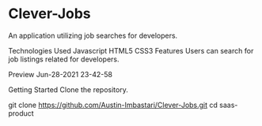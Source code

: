 # Clever-Jobs

An application utilizing job searches for developers.

Technologies Used
Javascript
HTML5
CSS3
Features
Users can search for job listings related for developers.

Preview
Jun-28-2021 23-42-58

Getting Started
Clone the repository.

git clone https://github.com/Austin-Imbastari/Clever-Jobs.git
cd saas-product
